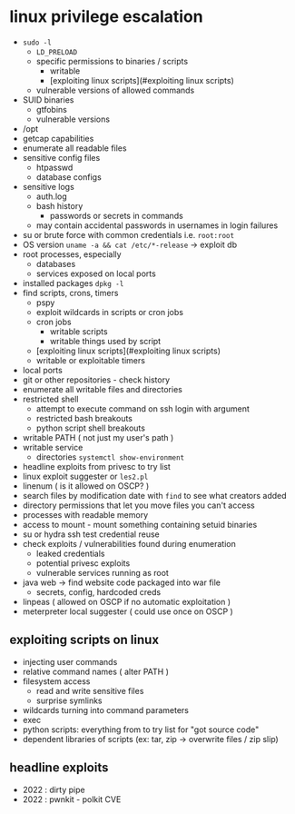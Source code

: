 # linux privilege escalation
- `sudo -l`
  - `LD_PRELOAD`
  - specific permissions to binaries / scripts
    - writable
    - [exploiting linux scripts](#exploiting linux scripts)
  - vulnerable versions of allowed commands
- SUID binaries
  - gtfobins
  - vulnerable versions
- /opt
- getcap capabilities
- enumerate all readable files
- sensitive config files
  - htpasswd
  - database configs
- sensitive logs
  - auth.log
  - bash history
    - passwords or secrets in commands
  - may contain accidental passwords in usernames in login failures
- su or brute force with common credentials i.e. `root:root`
- OS version `uname -a && cat /etc/*-release` -> exploit db
- root processes, especially
  - databases
  - services exposed on local ports
- installed packages `dpkg -l`
- find scripts, crons, timers
  - pspy
  - exploit wildcards in scripts or cron jobs
  - cron jobs
    - writable scripts
    - writable things used by script
  - [exploiting linux scripts](#exploiting linux scripts)
  - writable or exploitable timers
- local ports
- git or other repositories - check history
- enumerate all writable files and directories
- restricted shell
  - attempt to execute command on ssh login with argument
  - restricted bash breakouts
  - python script shell breakouts
- writable PATH ( not just my user's path )
- writable service
  - directories `systemctl show-environment`
- headline exploits from privesc to try list
- linux exploit suggester or `les2.pl`
- linenum ( is it allowed on OSCP? )
- search files by modification date with `find` to see what creators added
- directory permissions that let you move files you can't access
- processes with readable memory
- access to mount - mount something containing setuid binaries
- su or hydra ssh test credential reuse
- check exploits / vulnerabilities found during enumeration
  - leaked credentials
  - potential privesc exploits
  - vulnerable services running as root
- java web -> find website code packaged into war file
  - secrets, config, hardcoded creds
- linpeas ( allowed on OSCP if no automatic exploitation )
- meterpreter local suggester ( could use once on OSCP )

## exploiting scripts on linux
- injecting user commands
- relative command names ( alter PATH )
- filesystem access
  - read and write sensitive files
  - surprise symlinks
- wildcards turning into command parameters
- exec
- python scripts: everything from to try list for "got source code"
- dependent libraries of scripts (ex: tar, zip -> overwrite files / zip slip)

## headline exploits
- 2022 : dirty pipe
- 2022 : pwnkit - polkit CVE

